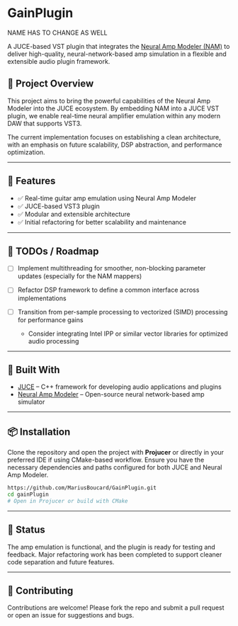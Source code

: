 # GainPlugin
NAME HAS TO CHANGE AS WELL

A JUCE-based VST plugin that integrates the [Neural Amp Modeler (NAM)](https://github.com/sdatkinson/neural-amp-modeler) to deliver high-quality, neural-network-based amp simulation in a flexible and extensible audio plugin framework.

## 🎯 Project Overview

This project aims to bring the powerful capabilities of the Neural Amp Modeler into the JUCE ecosystem. By embedding NAM into a JUCE VST plugin, we enable real-time neural amplifier emulation within any modern DAW that supports VST3.

The current implementation focuses on establishing a clean architecture, with an emphasis on future scalability, DSP abstraction, and performance optimization.

---

## 🔧 Features

* ✅ Real-time guitar amp emulation using Neural Amp Modeler
* ✅ JUCE-based VST3 plugin
* ✅ Modular and extensible architecture
* ✅ Initial refactoring for better scalability and maintenance

---

## 📌 TODOs / Roadmap

* [ ] Implement multithreading for smoother, non-blocking parameter updates (especially for the NAM mappers)
* [ ] Refactor DSP framework to define a common interface across implementations
* [ ] Transition from per-sample processing to vectorized (SIMD) processing for performance gains

  * Consider integrating Intel IPP or similar vector libraries for optimized audio processing

---

## 🧰 Built With

* [JUCE](https://juce.com/) – C++ framework for developing audio applications and plugins
* [Neural Amp Modeler](https://github.com/sdatkinson/neural-amp-modeler) – Open-source neural network-based amp simulator

---

## 📦 Installation

Clone the repository and open the project with **Projucer** or directly in your preferred IDE if using CMake-based workflow.
Ensure you have the necessary dependencies and paths configured for both JUCE and Neural Amp Modeler.

```bash
https://github.com/MariusBoucard/GainPlugin.git
cd gainPlugin
# Open in Projucer or build with CMake
```

---

## 🧪 Status

The amp emulation is functional, and the plugin is ready for testing and feedback. Major refactoring work has been completed to support cleaner code separation and future features.

---

## 🤝 Contributing

Contributions are welcome! Please fork the repo and submit a pull request or open an issue for suggestions and bugs.
